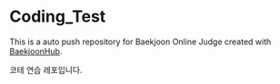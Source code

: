 # Coding_Test
This is a auto push repository for Baekjoon Online Judge created with [BaekjoonHub](https://github.com/BaekjoonHub/BaekjoonHub).

코테 연습 레포입니다.
